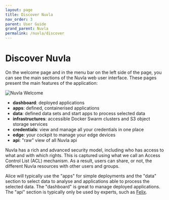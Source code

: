 ```yaml
---
layout: page
title: Discover Nuvla
nav_order: 3
parent: User Guide
grand_parent: Nuvla
permalink: /nuvla/discover
---
```


# Discover Nuvla

On the welcome page and in the menu bar on the left side of the page, you can see the main sections of the Nuvla web user interface.  These pages present the main features of the application:

![Nuvla Welcome](/assets/img/welcome.png)

 - **dashboard**: deployed applications
 - **apps**: defined, containerised applications
 - **data**: defined data sets and start apps to process selected data
 - **infrastructures**: accessible Docker Swarm clusters and S3 object storage services
 - **credentials**: view and manage all your credentials in one place
 - **edge**: your cockpit to manage your edge devices
 - **api**: "raw" view of all Nuvla api

Nuvla has a rich and advanced security model, including who has access to what and with which rights. This is captured using what we call an Access Control List (ACL) mechanism.  As a result, users can share, or not, the different Nuvla resources with other users and groups.

Alice will typically use the "apps" for simple deployments and the "data" section to select data to analyse and applications able to process the selected data. The "dashboard" is great to manage deployed applications. The
"api" section is typically only be used by experts, such as [Felix](/felix).
